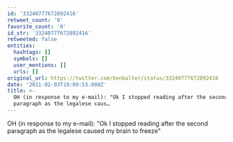 ```yaml
---
id: '33240777672892416'
retweet_count: '0'
favorite_count: '0'
id_str: '33240777672892416'
retweeted: false
entities:
  hashtags: []
  symbols: []
  user_mentions: []
  urls: []
original_url: https://twitter.com/benbalter/status/33240777672892416
date: '2011-02-03T19:09:53.000Z'
title: >-
  OH (in response to my e-mail): "Ok I stopped reading after the second
  paragraph as the legalese caus…
---
```


OH (in response to my e-mail): "Ok I stopped reading after the second paragraph as the legalese caused my brain to freeze"